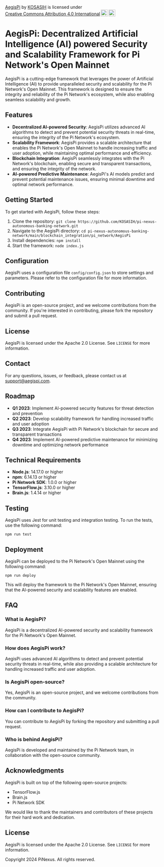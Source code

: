 <p xmlns:cc="http://creativecommons.org/ns#" xmlns:dct="http://purl.org/dc/terms/"><a property="dct:title" rel="cc:attributionURL" href="https://github.com/KOSASIH/pi-nexus-autonomous-banking-network/tree/main/blockchain_integration/pi_network/AegisPi">AegisPi</a> by <a rel="cc:attributionURL dct:creator" property="cc:attributionName" href="https://www.linkedin.com/in/kosasih-81b46b5a">KOSASIH</a> is licensed under <a href="https://creativecommons.org/licenses/by/4.0/?ref=chooser-v1" target="_blank" rel="license noopener noreferrer" style="display:inline-block;">Creative Commons Attribution 4.0 International<img style="height:22px!important;margin-left:3px;vertical-align:text-bottom;" src="https://mirrors.creativecommons.org/presskit/icons/cc.svg?ref=chooser-v1" alt=""><img style="height:22px!important;margin-left:3px;vertical-align:text-bottom;" src="https://mirrors.creativecommons.org/presskit/icons/by.svg?ref=chooser-v1" alt=""></a></p>

AegisPi: Decentralized Artificial Intelligence (AI) powered Security and Scalability Framework for Pi Network's Open Mainnet
=====================================================================================================

AegisPi is a cutting-edge framework that leverages the power of Artificial Intelligence (AI) to provide unparalleled security and scalability for the Pi Network's Open Mainnet. This framework is designed to ensure the integrity and reliability of the Pi Network's ecosystem, while also enabling seamless scalability and growth.

Features
--------

* **Decentralized AI-powered Security**: AegisPi utilizes advanced AI algorithms to detect and prevent potential security threats in real-time, ensuring the integrity of the Pi Network's ecosystem.
* **Scalability Framework**: AegisPi provides a scalable architecture that enables the Pi Network's Open Mainnet to handle increasing traffic and user adoption, while maintaining optimal performance and efficiency.
* **Blockchain Integration**: AegisPi seamlessly integrates with the Pi Network's blockchain, enabling secure and transparent transactions, and ensuring the integrity of the network.
* **AI-powered Predictive Maintenance**: AegisPi's AI models predict and prevent potential maintenance issues, ensuring minimal downtime and optimal network performance.

Getting Started
---------------

To get started with AegisPi, follow these steps:

1. Clone the repository: `git clone https://github.com/KOSASIH/pi-nexus-autonomous-banking-network.git`
2. Navigate to the AegisPi directory: `cd pi-nexus-autonomous-banking-network/main/blockchain_integration/pi_network/AegisPi`
3. Install dependencies: `npm install`
4. Start the framework: `node index.js`

Configuration
-------------

AegisPi uses a configuration file `config/config.json` to store settings and parameters. Please refer to the configuration file for more information.

Contributing
------------

AegisPi is an open-source project, and we welcome contributions from the community. If you're interested in contributing, please fork the repository and submit a pull request.

License
-------

AegisPi is licensed under the Apache 2.0 License. See `LICENSE` for more information.

Contact
-------

For any questions, issues, or feedback, please contact us at [support@aegispi.com](mailto:support@aegispi.com).

Roadmap
--------

* **Q1 2023**: Implement AI-powered security features for threat detection and prevention
* **Q2 2023**: Develop scalability framework for handling increased traffic and user adoption
* **Q3 2023**: Integrate AegisPi with Pi Network's blockchain for secure and transparent transactions
* **Q4 2023**: Implement AI-powered predictive maintenance for minimizing downtime and optimizing network performance

Technical Requirements
--------------------

* **Node.js**: 14.17.0 or higher
* **npm**: 6.14.13 or higher
* **Pi Network SDK**: 1.0.0 or higher
* **TensorFlow.js**: 3.10.0 or higher
* **Brain.js**: 1.4.14 or higher

Testing
-------

AegisPi uses Jest for unit testing and integration testing. To run the tests, use the following command:

`npm run test`

Deployment
----------

AegisPi can be deployed to the Pi Network's Open Mainnet using the following command:

`npm run deploy`

This will deploy the framework to the Pi Network's Open Mainnet, ensuring that the AI-powered security and scalability features are enabled.

FAQ
---

### What is AegisPi?
AegisPi is a decentralized AI-powered security and scalability framework for the Pi Network's Open Mainnet.

### How does AegisPi work?
AegisPi uses advanced AI algorithms to detect and prevent potential security threats in real-time, while also providing a scalable architecture for handling increased traffic and user adoption.

### Is AegisPi open-source?
Yes, AegisPi is an open-source project, and we welcome contributions from the community.

### How can I contribute to AegisPi?
You can contribute to AegisPi by forking the repository and submitting a pull request.

### Who is behind AegisPi?
AegisPi is developed and maintained by the Pi Network team, in collaboration with the open-source community.

Acknowledgments
--------------

AegisPi is built on top of the following open-source projects:

* TensorFlow.js
* Brain.js
* Pi Network SDK

We would like to thank the maintainers and contributors of these projects for their hard work and dedication.

License
-------

AegisPi is licensed under the Apache 2.0 License. See `LICENSE` for more information.

Copyright 2024 PiNexus. All rights reserved.
